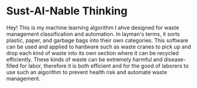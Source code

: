 # Sust-AI-Nable Thinking
Hey! This is my machine learning algorithm I ahve designed for waste management classification and automation. In layman's terms, it sorts plastic, paper, and garbage bags into their own categories. This software can be used and applied to hardware such as waste cranes to pick up and drop each kind of waste into its own section where it can be recycled efficiently. These kinds of waste can be extremely harmful and disease-filled for labor, therefore it is both efficient and for the good of laborers to use such an algorithm to prevent health risk and automate waste management.
